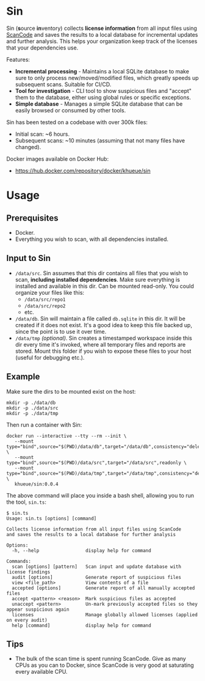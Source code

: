 # Sin

Sin (**s**ource **in**ventory) collects **license information** from all input files
using [ScanCode](https://github.com/nexB/scancode-toolkit) and saves the
results to a local database for incremental updates and further analysis. This
helps your organization keep track of the licenses that your dependencies use.

Features:

-  **Incremental processing** - Maintains a local SQLite database to
   make sure to only process new/moved/modified files, which greatly speeds up
   subsequent scans. Suitable for CI/CD.
-  **Tool for investigation** - CLI tool to show suspicious files
   and "accept" them to the database, either using global rules or specific
   exceptions.
-  **Simple database** - Manages a simple SQLite database that can be easily
   browsed or consumed by other tools.

Sin has been tested on a codebase with over 300k files:

-  Initial scan: ~6 hours.
-  Subsequent scans: ~10 minutes (assuming that not many files have changed).

Docker images available on Docker Hub:

-  https://hub.docker.com/repository/docker/khueue/sin

# Usage

## Prerequisites

-  Docker.
-  Everything you wish to scan, with all dependencies installed.

## Input to Sin

-  `/data/src`. Sin assumes that this dir contains all files that you wish to
   scan, **including installed dependencies**. Make sure everything is
   installed and available in this dir. Can be mounted read-only. You could
   organize your files like this:
   -  `/data/src/repo1`
   -  `/data/src/repo2`
   -  etc.
-  `/data/db`. Sin will maintain a file called `db.sqlite` in this dir. It will
   be created if it does not exist. It's a good idea to keep this file backed
   up, since the point is to use it over time.
-  `/data/tmp` _(optional)_. Sin creates a timestamped workspace inside this dir
   every time it's invoked, where all temporary files and reports are stored.
   Mount this folder if you wish to expose these files to your host (useful
   for debugging etc.).

## Example

Make sure the dirs to be mounted exist on the host:

```
mkdir -p ./data/db
mkdir -p ./data/src
mkdir -p ./data/tmp
```

Then run a container with Sin:

```
docker run --interactive --tty --rm --init \
   --mount type="bind",source="$(PWD)/data/db",target="/data/db",consistency="delegated" \
   --mount type="bind",source="$(PWD)/data/src",target="/data/src",readonly \
   --mount type="bind",source="$(PWD)/data/tmp",target="/data/tmp",consistency="delegated" \
   khueue/sin:0.0.4
```

The above command will place you inside a bash shell, allowing you to run
the tool, `sin.ts`:

```
$ sin.ts
Usage: sin.ts [options] [command]

Collects license information from all input files using ScanCode
and saves the results to a local database for further analysis

Options:
  -h, --help                 display help for command

Commands:
  scan [options] [pattern]   Scan input and update database with license findings
  audit [options]            Generate report of suspicious files
  view <file_path>           View contents of a file
  accepted [options]         Generate report of all manually accepted files
  accept <pattern> <reason>  Mark suspicious files as accepted
  unaccept <pattern>         Un-mark previously accepted files so they appear suspicious again
  licenses                   Manage globally allowed licenses (applied on every audit)
  help [command]             display help for command
```

## Tips

-  The bulk of the scan time is spent running ScanCode. Give as many CPUs
   as you can to Docker, since ScanCode is very good at saturating every
   available CPU.
